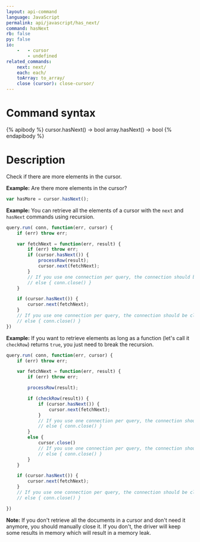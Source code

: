 ```yaml
---
layout: api-command 
language: JavaScript
permalink: api/javascript/has_next/
command: hasNext 
rb: false
py: false
io:
    -   - cursor
        - undefined
related_commands:
    next: next/
    each: each/
    toArray: to_array/
    close (cursor): close-cursor/
---
```


# Command syntax #

{% apibody %}
cursor.hasNext() &rarr; bool
array.hasNext() &rarr; bool
{% endapibody %}

# Description #

Check if there are more elements in the cursor.

__Example:__ Are there more elements in the cursor?

```js
var hasMore = cursor.hasNext();
```

__Example:__ You can retrieve all the elements of a cursor with the `next` and `hasNext`
commands using recursion.

```js
query.run( conn, function(err, cursor) {
    if (err) throw err;

    var fetchNext = function(err, result) {
        if (err) throw err;
        if (cursor.hasNext()) {
            processRow(result);
            cursor.next(fetchNext);
        }
        // If you use one connection per query, the connection should be closed.
        // else { conn.close() }
    }

    if (cursor.hasNext()) {
        cursor.next(fetchNext);
    }
    // If you use one connection per query, the connection should be closed.
    // else { conn.close() }
})
```

__Example:__ If you want to retrieve elements as long as a function (let's call it
`checkRow`) returns `true`, you just need to break the recursion.


```js
query.run( conn, function(err, cursor) {
    if (err) throw err;

    var fetchNext = function(err, result) {
        if (err) throw err;

        processRow(result);

        if (checkRow(result)) {
            if (cursor.hasNext()) {
                cursor.next(fetchNext);
            }
            // If you use one connection per query, the connection should be closed.
            // else { conn.close() }
        }
        else {
            cursor.close()
            // If you use one connection per query, the connection should be closed here.
            // else { conn.close() }
        }
    }

    if (cursor.hasNext()) {
        cursor.next(fetchNext);
    }
    // If you use one connection per query, the connection should be closed.
    // else { conn.close() }

})
```

__Note:__ If you don't retrieve all the documents in a cursor and don't need it anymore,
you should manually close it. If you don't, the driver will keep some results in memory
which will result in a memory leak.


